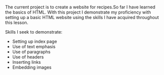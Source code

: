 <p>The current project is to create a website for recipes.So far I have learned the basics of HTML. With this project I demonstrate my proficiency with setting up a basic HTML website using the skills I have acquired throughout this lesson.</p>
<p>Skills I seek to demonstrate:
    <ul>
    <li>Setting up index page</li>
    <li>Use of text emphasis</li>
    <li>Use of paragraphs</li> 
    <li>Use of headers</li>
    <li>Inserting links</li>
    <li>Embedding images</li>
</p>